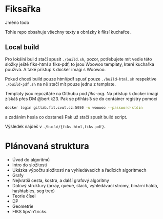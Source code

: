# Fiksařka

Jméno todo

Tohle repo obsahuje všechny texty a obrázky k fiksí kuchařce.

## Local build

Pro lokální build stačí spusit `./build.sh`, pozor, potřebujete mít vedle této složky
ještě fiks-html a fiks-pdf, to jsou Woowoo templaty, které kuchařka používá. A také přístup k docker imagi s Woowoo.


Pokud chceš build pouze html/pdf spusť pouze `./build-html.sh` respektive `./build-pdf.sh` na ně stačí mít pouze jednu z template.


Templaty jsou repozitáře na Githubu pod *fiks-org*. Na přístup k docker imagi získáš přes DM @bertik23.
Pak se přihlásíš se do container registry pomocí
```bash
docker login gitlab.fit.cvut.cz:5050 -u woowoo --password-stdin
```
a zadáním hesla co dostaneš
Pak už stačí spusit build script.


Výsledek najdeš v `./build/{fiks-html,fiks-pdf}`.


# Plánovaná struktura
* Úvod do algoritmů
* Intro do složitosti
* Ukázka výpočtu složitosti na vyhledávacích a řadících algoritmech
* Grafy
* Nejkratší cesta, kostra, a další grafový algoritmy
* Datový struktury (array, queue, stack, vyhledávací stromy, binární halda, hashtables, seg tree)
* Teorie čísel
* DP
* Geometrie
* FIKS tips'n'tricks
